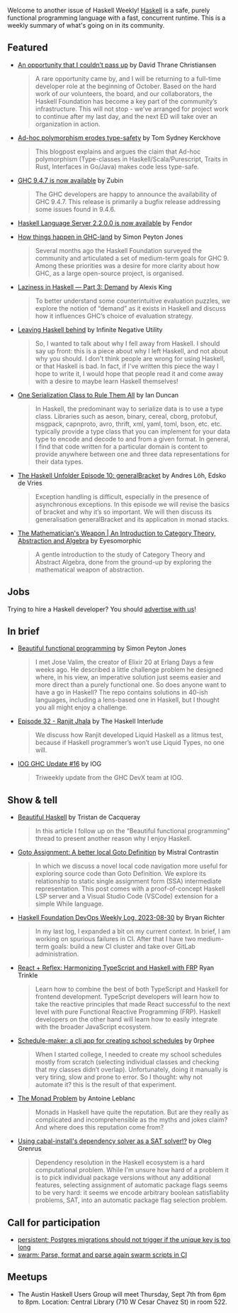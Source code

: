 Welcome to another issue of Haskell Weekly!
[Haskell](https://www.haskell.org) is a safe, purely functional programming language with a fast, concurrent runtime.
This is a weekly summary of what's going on in its community.

## Featured

- [An opportunity that I couldn’t pass up](https://discourse.haskell.org/t/an-opportunity-that-i-couldnt-pass-up/7485) by David Thrane Christiansen
  > A rare opportunity came by, and I will be returning to a full-time developer role at the beginning of October. Based on the hard work of our volunteers, the board, and our collaborators, the Haskell Foundation has become a key part of the community’s infrastructure. This will not stop - we’ve arranged for project work to continue after my last day, and the next ED will take over an organization in action.

- [Ad-hoc polymorphism erodes type-safety](https://cs-syd.eu/posts/2023-08-25-ad-hoc-polymorphism-erodes-type-safety) by Tom Sydney Kerckhove
  > This blogpost explains and argues the claim that Ad-hoc polymorphism (Type-classes in Haskell/Scala/Purescript, Traits in Rust, Interfaces in Go/Java) makes code less type-safe.
  
- [GHC 9.4.7 is now available](https://discourse.haskell.org/t/ghc-9-4-7-is-now-available/7423) by Zubin
  > The GHC developers are happy to announce the availability of GHC 9.4.7. This release is primarily a bugfix release addressing some issues found in 9.4.6.
  
- [Haskell Language Server 2.2.0.0 is now available](https://discourse.haskell.org/t/ann-haskell-language-server-2-2-0-0-is-now-available/7462) by Fendor

- [How things happen in GHC-land](https://discourse.haskell.org/t/how-things-happen-in-ghc-land/7412) by Simon Peyton Jones
  > Several months ago the Haskell Foundation surveyed the community and articulated a set of medium-term goals for GHC 9. Among these priorities was a desire for more clarity about how GHC, as a large open-source project, is organised.
  
- [Laziness in Haskell — Part 3: Demand](https://www.youtube.com/watch?v=Xceng7i98Y0) by Alexis King
  > To better understand some counterintuitive evaluation puzzles, we explore the notion of “demand” as it exists in Haskell and discuss how it influences GHC’s choice of evaluation strategy.
  
- [Leaving Haskell behind](https://journal.infinitenegativeutility.com/leaving-haskell-behind) by Infinite Negative Utility
  > So, I wanted to talk about why I fell away from Haskell. I should say up front: this is a piece about why I left Haskell, and not about why you should. I don't think people are wrong for using Haskell, or that Haskell is bad. In fact, if I've written this piece the way I hope to write it, I would hope that people read it and come away with a desire to maybe learn Haskell themselves!

- [One Serialization Class to Rule Them All](https://www.iankduncan.com/articles/2023-08-29-one-serialization-class-to-rule-them-all) by Ian Duncan
  > In Haskell, the predominant way to serialize data is to use a type class. Libraries such as aeson, binary, cereal, cborg, protobuf, msgpack, capnproto, avro, thrift, xml, yaml, toml, bson, etc. etc. typically provide a type class that you can implement for your data type to encode and decode to and from a given format. In general, I find that code written for a particular domain is content to provide anywhere between one and three data representations for their data types.

- [The Haskell Unfolder Episode 10: generalBracket](https://well-typed.com/blog/2023/08/haskell-unfolder-episode-10-generalbracket/) by Andres Löh, Edsko de Vries
  > Exception handling is difficult, especially in the presence of asynchronous exceptions. In this episode we will revise the basics of bracket and why it’s so important. We will then discuss its generalisation generalBracket and its application in monad stacks.
  
- [The Mathematician's Weapon | An Introduction to Category Theory, Abstraction and Algebra](https://www.youtube.com/watch?v=FQYOpD7tv30) by Eyesomorphic
  > A gentle introduction to the study of Category Theory and Abstract Algebra, done from the ground-up by exploring the mathematical weapon of abstraction.
  
## Jobs

Trying to hire a Haskell developer?
You should [advertise with us](https://haskellweekly.news/advertising.html)!

## In brief

- [Beautiful functional programming](https://discourse.haskell.org/t/beautiful-functional-programming/7411) by Simon Peyton Jones
  > I met Jose Valim, the creator of Elixir 20 at Erlang Days a few weeks ago. He described a little challenge problem he designed where, in his view, an imperative solution just seems easier and more direct than a purely functional one. So does anyone want to have a go in Haskell? The repo contains solutions in 40-ish languages, including a lens-based one in Haskell, but I thought you all might enjoy a challenge.
  
- [Episode 32 - Ranjit Jhala](https://haskell.foundation/podcast/32/) by The Haskell Interlude
  > We discuss how Ranjit developed Liquid Haskell as a litmus test, because if Haskell programmer’s won’t use Liquid Types, no one will.
  
- [IOG GHC Update #16](https://engineering.iog.io/2023-08-24-ghc-update/) by IOG
  > Triweekly update from the GHC DevX team at IOG.

## Show & tell

- [Beautiful Haskell](https://tristancacqueray.github.io/blog/beautiful-haskell) by Tristan de Cacqueray 
  > In this article I follow up on the “Beautiful functional programming” thread to present another reason why I enjoy Haskell.
  
- [Goto Assignment: A better local Goto Definition](https://dodisturb.me/posts/2023-08-24-Goto-Assignment.html) by Mistral Contrastin
  > In which we discuss a novel local code navigation more useful for exploring source code than Goto Definition. We explore its relationship to static single assignment form (SSA) intermediate representation. This post comes with a proof-of-concept Haskell LSP server and a Visual Studio Code (VSCode) extension for a simple While language.
  
- [Haskell Foundation DevOps Weekly Log, 2023-08-30](https://discourse.haskell.org/t/haskell-foundation-devops-weekly-log-2023-08-30/7477) by Bryan Richter 
  > In my last log, I expanded a bit on my current context. In brief, I am working on spurious failures in CI. After that I have two medium-term goals: build a new CI cluster and take over GitLab administration.
  
- [React + Reflex: Harmonizing TypeScript and Haskell with FRP](https://www.youtube.com/watch?v=gKpWF6J9hMM) Ryan Trinkle
  > Learn how to combine the best of both TypeScript and Haskell for frontend development. TypeScript developers will learn how to take the reactive principles that made React successful to the next level with pure Functional Reactive Programming (FRP). Haskell developers on the other hand will learn how to easily integrate with the broader JavaScript ecosystem.
  
- [Schedule-maker: a cli app for creating school schedules](https://discourse.haskell.org/t/schedule-maker-a-cli-app-for-creating-school-schedules/7438) by 0rphee
  > When I started college, I needed to create my school schedules mostly from scratch (selecting individual classes and checking that my classes didn’t overlap). Unfortunately, doing it manually is very tiring, slow and prone to error. So I thought: why not automate it? this is the result of that experiment.
  
- [The Monad Problem](https://www.youtube.com/watch?v=LekhueQ4zVU) by Antoine Leblanc
  > Monads in Haskell have quite the reputation. But are they really as complicated and incomprehensible as the myths and jokes claim? And where does this reputation come from?
  
- [Using cabal-install's dependency solver as a SAT solver!?](https://oleg.fi/gists/posts/2023-08-30-using-cabal-install-solver-as-sat-solver.html) by Oleg Grenrus
  > Dependency resolution in the Haskell ecosystem is a hard computational problem. While I'm unsure how hard of a problem it is to pick individual package versions without any additional features, selecting assignment of automatic package flags seems to be very hard: it seems we encode arbitrary boolean satisfiablity problems, SAT, into an automatic package flag selection problem.

## Call for participation

- [persistent: Postgres migrations should not trigger if the unique key is too long](https://github.com/yesodweb/persistent/issues/1515)
- [swarm: Parse, format and parse again swarm scripts in CI](https://github.com/swarm-game/swarm/issues/1469)

## Meetups

- The Austin Haskell Users Group will meet Thursday, Sept 7th from 6pm to 8pm. Location: Central Library (710 W Cesar Chavez St) in room 522.
